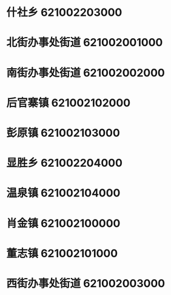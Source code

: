 # 什社乡 621002203000
# 北街办事处街道 621002001000
# 南街办事处街道 621002002000
# 后官寨镇 621002102000
# 彭原镇 621002103000
# 显胜乡 621002204000
# 温泉镇 621002104000
# 肖金镇 621002100000
# 董志镇 621002101000
# 西街办事处街道 621002003000
